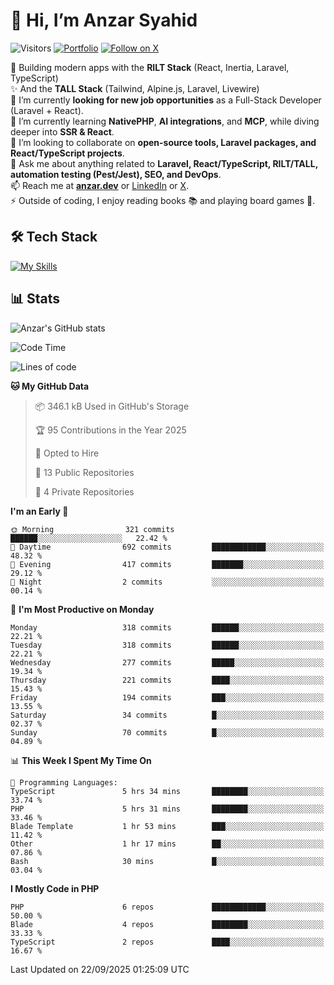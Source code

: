 # 👋 Hi, I’m Anzar Syahid  

![Visitors](https://komarev.com/ghpvc/?username=zarchp&style=flat-square&color=blue) 
[![Portfolio](https://img.shields.io/badge/Website-anzar.dev-ff69b4?style=flat-square&logo=google-chrome&logoColor=white)](https://anzar.dev)
[![Follow on X](https://img.shields.io/badge/Follow-@ZarChp-000000?style=flat-square&logo=x&logoColor=white)](https://x.com/zarchp)


🚀 Building modern apps with the **RILT Stack** (React, Inertia, Laravel, TypeScript)  
✨ And the **TALL Stack** (Tailwind, Alpine.js, Laravel, Livewire)  
🔭 I’m currently **looking for new job opportunities** as a Full-Stack Developer (Laravel + React).  
🌱 I’m currently learning **NativePHP**, **AI integrations**, and **MCP**, while diving deeper into **SSR & React**.  
👯 I’m looking to collaborate on **open-source tools, Laravel packages, and React/TypeScript projects**.  
💬 Ask me about anything related to **Laravel, React/TypeScript, RILT/TALL, automation testing (Pest/Jest), SEO, and DevOps**.  
📫 Reach me at **[anzar.dev](https://anzar.dev)** or [LinkedIn](https://linkedin.com/in/anzar-syahid) or [X](https://x.com/ZarChp).  
⚡ Outside of coding, I enjoy reading books 📚 and playing board games 🎲.  


## 🛠️ Tech Stack  
[![My Skills](https://skillicons.dev/icons?i=html,js,css,laravel,php,wordpress,graphql,vite,nodejs,typescript,react,next,vue,nuxt,alpinejs,tailwind,bootstrap,postgresql,mysql,sqlite,aws,gcp,cloudflare,docker,github,gitlab,firebase,vscode,git,figma&perline=10)](https://skillicons.dev)  

## 📊 Stats  

![Anzar's GitHub stats](https://github-readme-stats.vercel.app/api?username=zarchp&show_icons=true&theme=radical)  

<!--START_SECTION:waka-->
![Code Time](http://img.shields.io/badge/Code%20Time-5%2C406%20hrs%2047%20mins-blue)

![Lines of code](https://img.shields.io/badge/From%20Hello%20World%20I%27ve%20Written-10.6%20million%20lines%20of%20code-blue)

**🐱 My GitHub Data** 

> 📦 346.1 kB Used in GitHub's Storage 
 > 
> 🏆 95 Contributions in the Year 2025
 > 
> 💼 Opted to Hire
 > 
> 📜 13 Public Repositories 
 > 
> 🔑 4 Private Repositories 
 > 
**I'm an Early 🐤** 

```text
🌞 Morning                321 commits         ██████░░░░░░░░░░░░░░░░░░░   22.42 % 
🌆 Daytime                692 commits         ████████████░░░░░░░░░░░░░   48.32 % 
🌃 Evening                417 commits         ███████░░░░░░░░░░░░░░░░░░   29.12 % 
🌙 Night                  2 commits           ░░░░░░░░░░░░░░░░░░░░░░░░░   00.14 % 
```
📅 **I'm Most Productive on Monday** 

```text
Monday                   318 commits         ██████░░░░░░░░░░░░░░░░░░░   22.21 % 
Tuesday                  318 commits         ██████░░░░░░░░░░░░░░░░░░░   22.21 % 
Wednesday                277 commits         █████░░░░░░░░░░░░░░░░░░░░   19.34 % 
Thursday                 221 commits         ████░░░░░░░░░░░░░░░░░░░░░   15.43 % 
Friday                   194 commits         ███░░░░░░░░░░░░░░░░░░░░░░   13.55 % 
Saturday                 34 commits          █░░░░░░░░░░░░░░░░░░░░░░░░   02.37 % 
Sunday                   70 commits          █░░░░░░░░░░░░░░░░░░░░░░░░   04.89 % 
```


📊 **This Week I Spent My Time On** 

```text
💬 Programming Languages: 
TypeScript               5 hrs 34 mins       ████████░░░░░░░░░░░░░░░░░   33.74 % 
PHP                      5 hrs 31 mins       ████████░░░░░░░░░░░░░░░░░   33.46 % 
Blade Template           1 hr 53 mins        ███░░░░░░░░░░░░░░░░░░░░░░   11.42 % 
Other                    1 hr 17 mins        ██░░░░░░░░░░░░░░░░░░░░░░░   07.86 % 
Bash                     30 mins             █░░░░░░░░░░░░░░░░░░░░░░░░   03.04 % 
```

**I Mostly Code in PHP** 

```text
PHP                      6 repos             ████████████░░░░░░░░░░░░░   50.00 % 
Blade                    4 repos             ████████░░░░░░░░░░░░░░░░░   33.33 % 
TypeScript               2 repos             ████░░░░░░░░░░░░░░░░░░░░░   16.67 % 
```




 Last Updated on 22/09/2025 01:25:09 UTC
<!--END_SECTION:waka-->
